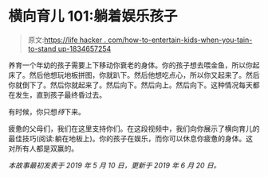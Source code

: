 # 横向育儿 101:躺着娱乐孩子

> 原文:[https://life hacker . com/how-to-entertain-kids-when-you-tain-to-stand up-1834657254](https://lifehacker.com/how-to-entertain-kids-when-youre-too-tired-to-stand-up-1834657254)

养育一个年幼的孩子需要上下移动你衰老的身体。你的孩子想去喂金鱼，所以你起床了。然后他想玩地板拼图，你就趴下。然后他想吃点心，所以你又起来了。然后你就倒下了。然后你就起来了。然后向下。然后向上。然后向下。这种情况每天都在发生，直到孩子最终昏过去。

有时候，你只想*待*下来。

疲惫的父母们，我们在这里支持你们。在这段视频中，我们向你展示了横向育儿的最佳技巧(阅读:躺在地板上)。你的孩子在娱乐，而你可以休息你疲惫的身体。这对所有人都是双赢的。

*本故事最初发表于 2019 年 5 月 10 日，更新于 2019 年 6 月 20 日。*